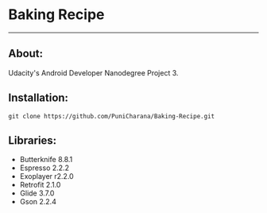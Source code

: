 # Baking Recipe
___

## About:
Udacity's Android Developer Nanodegree Project 3.

## Installation:

```
git clone https://github.com/PuniCharana/Baking-Recipe.git
```
## Libraries:
* Butterknife 8.8.1
* Espresso 2.2.2
* Exoplayer r2.2.0
* Retrofit 2.1.0
* Glide 3.7.0
* Gson 2.2.4